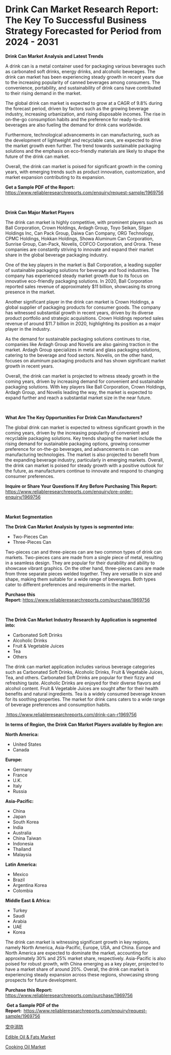 <p><h1>Drink Can Market Research Report: The Key To Successful Business Strategy Forecasted for Period from 2024 - 2031</h1></p><p><strong>Drink Can Market Analysis and Latest Trends</strong></p>
<p><p>A drink can is a metal container used for packaging various beverages such as carbonated soft drinks, energy drinks, and alcoholic beverages. The drink can market has been experiencing steady growth in recent years due to the increasing popularity of canned beverages among consumers. The convenience, portability, and sustainability of drink cans have contributed to their rising demand in the market.</p><p>The global drink can market is expected to grow at a CAGR of 9.8% during the forecast period, driven by factors such as the growing beverage industry, increasing urbanization, and rising disposable incomes. The rise in on-the-go consumption habits and the preference for ready-to-drink beverages are also fueling the demand for drink cans worldwide.</p><p>Furthermore, technological advancements in can manufacturing, such as the development of lightweight and recyclable cans, are expected to drive the market growth even further. The trend towards sustainable packaging solutions and the emphasis on eco-friendly materials are likely to shape the future of the drink can market.</p><p>Overall, the drink can market is poised for significant growth in the coming years, with emerging trends such as product innovation, customization, and market expansion contributing to its expansion.</p></p>
<p><strong>Get a Sample PDF of the Report:&nbsp;</strong> <a href="https://www.reliableresearchreports.com/enquiry/request-sample/1969756">https://www.reliableresearchreports.com/enquiry/request-sample/1969756</a></p>
<p>&nbsp;</p>
<p><strong>Drink Can Major Market Players</strong></p>
<p><p>The drink can market is highly competitive, with prominent players such as Ball Corporation, Crown Holdings, Ardagh Group, Toyo Seikan, Silgan Holdings Inc, Can Pack Group, Daiwa Can Company, ORG Technology, CPMC Holdings, Hokkan Holdings, Showa Aluminum Can Corporation, Sunrise Group, Can-Pack, Novelis, COFCO Corporation, and Orora. These companies are constantly striving to innovate and expand their market share in the global beverage packaging industry.</p><p>One of the key players in the market is Ball Corporation, a leading supplier of sustainable packaging solutions for beverage and food industries. The company has experienced steady market growth due to its focus on innovative eco-friendly packaging solutions. In 2020, Ball Corporation reported sales revenue of approximately $11 billion, showcasing its strong presence in the market.</p><p>Another significant player in the drink can market is Crown Holdings, a global supplier of packaging products for consumer goods. The company has witnessed substantial growth in recent years, driven by its diverse product portfolio and strategic acquisitions. Crown Holdings reported sales revenue of around $11.7 billion in 2020, highlighting its position as a major player in the industry.</p><p>As the demand for sustainable packaging solutions continues to rise, companies like Ardagh Group and Novelis are also gaining traction in the market. Ardagh Group specializes in metal and glass packaging solutions, catering to the beverage and food sectors. Novelis, on the other hand, focuses on aluminum packaging products and has shown significant market growth in recent years.</p><p>Overall, the drink can market is projected to witness steady growth in the coming years, driven by increasing demand for convenient and sustainable packaging solutions. With key players like Ball Corporation, Crown Holdings, Ardagh Group, and Novelis leading the way, the market is expected to expand further and reach a substantial market size in the near future.</p></p>
<p>&nbsp;</p>
<p><strong>What Are The Key Opportunities For Drink Can Manufacturers?</strong></p>
<p><p>The global drink can market is expected to witness significant growth in the coming years, driven by the increasing popularity of convenient and recyclable packaging solutions. Key trends shaping the market include the rising demand for sustainable packaging options, growing consumer preference for on-the-go beverages, and advancements in can manufacturing technologies. The market is also projected to benefit from the expanding beverage industry, particularly in emerging markets. Overall, the drink can market is poised for steady growth with a positive outlook for the future, as manufacturers continue to innovate and respond to changing consumer preferences.</p></p>
<p><strong>Inquire or Share Your Questions If Any Before Purchasing This Report:</strong> <a href="https://www.reliableresearchreports.com/enquiry/pre-order-enquiry/1969756">https://www.reliableresearchreports.com/enquiry/pre-order-enquiry/1969756</a></p>
<p>&nbsp;</p>
<p><strong>Market Segmentation</strong></p>
<p><strong>The Drink Can Market Analysis by types is segmented into:</strong></p>
<p><ul><li>Two-Pieces Can</li><li>Three-Pieces Can</li></ul></p>
<p><p>Two-pieces can and three-pieces can are two common types of drink can markets. Two-pieces cans are made from a single piece of metal, resulting in a seamless design. They are popular for their durability and ability to showcase vibrant graphics. On the other hand, three-pieces cans are made from three separate pieces welded together. They are versatile in size and shape, making them suitable for a wide range of beverages. Both types cater to different preferences and requirements in the market.</p></p>
<p><strong>Purchase this Report:&nbsp;</strong><a href="https://www.reliableresearchreports.com/purchase/1969756">https://www.reliableresearchreports.com/purchase/1969756</a></p>
<p>&nbsp;</p>
<p><strong>The Drink Can Market Industry Research by Application is segmented into:</strong></p>
<p><ul><li>Carbonated Soft Drinks</li><li>Alcoholic Drinks</li><li>Fruit & Vegetable Juices</li><li>Tea</li><li>Others</li></ul></p>
<p><p>The drink can market application includes various beverage categories such as Carbonated Soft Drinks, Alcoholic Drinks, Fruit & Vegetable Juices, Tea, and others. Carbonated Soft Drinks are popular for their fizzy and refreshing taste. Alcoholic Drinks are enjoyed for their diverse flavors and alcohol content. Fruit & Vegetable Juices are sought after for their health benefits and natural ingredients. Tea is a widely consumed beverage known for its soothing properties. The market for drink cans caters to a wide range of beverage preferences and consumption habits.</p></p>
<p><a href="https://www.reliableresearchreports.com/drink-can-r1969756">&nbsp;https://www.reliableresearchreports.com/drink-can-r1969756</a></p>
<p><strong>In terms of Region, the Drink Can Market Players available by Region are:</strong></p>
<p>
    <p> <strong> North America: </strong>
        <ul>
            <li>United States</li>
            <li>Canada</li>
        </ul>
        </p> 
    <p> <strong> Europe: </strong>
        <ul>
            <li>Germany</li>
            <li>France</li>
            <li>U.K.</li>
            <li>Italy</li>
            <li>Russia</li>
        </ul>
        </p> 
    <p> <strong> Asia-Pacific: </strong>
        <ul>
            <li>China</li>
            <li>Japan</li>
            <li>South Korea</li>
            <li>India</li>
            <li>Australia</li>
            <li>China Taiwan</li>
            <li>Indonesia</li>
            <li>Thailand</li>
            <li>Malaysia</li>
        </ul>
        </p> 
    <p> <strong> Latin America: </strong>
        <ul>
            <li>Mexico</li>
            <li>Brazil</li>
            <li>Argentina Korea</li>
            <li>Colombia</li>
        </ul>
        </p> 
    <p> <strong> Middle East & Africa: </strong>
        <ul>
            <li>Turkey</li>
            <li>Saudi</li>
            <li>Arabia</li>
            <li>UAE</li>
            <li>Korea</li>
        </ul>
    </p>
    </p>
<p><p>The drink can market is witnessing significant growth in key regions, namely North America, Asia-Pacific, Europe, USA, and China. Europe and North America are expected to dominate the market, accounting for approximately 30% and 25% market share, respectively. Asia-Pacific is also poised for robust growth, with China emerging as a key player, projected to have a market share of around 20%. Overall, the drink can market is experiencing steady expansion across these regions, showcasing strong prospects for future development.</p></p>
<p><strong>Purchase this Report: </strong><a href="https://www.reliableresearchreports.com/purchase/1969756">https://www.reliableresearchreports.com/purchase/1969756</a></p>
<p>&nbsp;<strong>Get a Sample PDF of the Report:&nbsp;&nbsp;</strong><a href="https://www.reliableresearchreports.com/enquiry/request-sample/1969756">https://www.reliableresearchreports.com/enquiry/request-sample/1969756</a></p>
<p><strong></strong></p>
<p><p><a href="https://github.com/xnljig2898992/Market-Research-Report-List-1/blob/main/725666818449.md">空中消防</a></p><p><a href="https://github.com/wusalecollins540tpqoz/Market-Research-Report-List-1/blob/main/edible-oil-fats-market.md">Edible Oil & Fats Market</a></p><p><a href="https://github.com/kathiaseamanalvaradovlprc2h/Market-Research-Report-List-1/blob/main/cooking-oil-market.md">Cooking Oil Market</a></p></p>